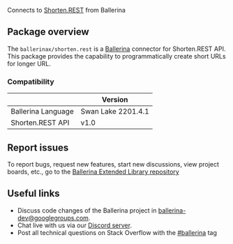 Connects to [Shorten.REST](https://docs.shorten.rest/) from Ballerina

## Package overview
The `ballerinax/shorten.rest` is a [Ballerina](https://ballerina.io/) connector for Shorten.REST API.
This package provides the capability to programmatically create short URLs for longer URL.

### Compatibility
|                    | Version         |
|--------------------|-----------------|
| Ballerina Language | Swan Lake 2201.4.1| 
| Shorten.REST API   | v1.0            |

## Report issues
To report bugs, request new features, start new discussions, view project boards, etc., go to the [Ballerina Extended Library repository](https://github.com/ballerina-platform/ballerina-extended-library)

## Useful links
- Discuss code changes of the Ballerina project in [ballerina-dev@googlegroups.com](mailto:ballerina-dev@googlegroups.com).
- Chat live with us via our [Discord server](https://discord.gg/ballerinalang).
- Post all technical questions on Stack Overflow with the [#ballerina](https://stackoverflow.com/questions/tagged/ballerina) tag
